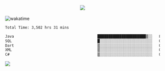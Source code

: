 <h1 align="center">
  <img src="https://readme-typing-svg.herokuapp.com/?font=Righteous&size=35&center=true&vCenter=true&width=500&height=70&duration=4000&lines=Hi!+%F0%9F%91%8B+I%27m+Ali%20Osman!;" />
</h1>


![wakatime](https://wakatime.com/share/@aliosmanoktar/3a8ffe71-6da4-4964-913b-2f09afbe53bf.svg?cache=none)
<!--START_SECTION:waka-->

```txt
Total Time: 3,502 hrs 31 mins

Java                                      ██████████████████████▒░░   89.21 %
SQL                                       █░░░░░░░░░░░░░░░░░░░░░░░░   03.87 %
Dart                                      ▒░░░░░░░░░░░░░░░░░░░░░░░░   01.98 %
XML                                       ▒░░░░░░░░░░░░░░░░░░░░░░░░   01.06 %
C#                                        ▒░░░░░░░░░░░░░░░░░░░░░░░░   00.68 %
```

<!--END_SECTION:waka-->

<img src="https://profile-counter.glitch.me/aliosmanoktar/count.svg" />

